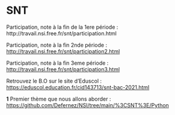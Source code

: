 <h1>SNT</h1>
Participation, note à la fin de la 1ere période : http://travail.nsi.free.fr/snt/participation.html

Participation, note à la fin 2nde période : http://travail.nsi.free.fr/snt/participation2.html

Participation, note à la fin 3eme période : http://travail.nsi.free.fr/snt/participation3.html

Retrouvez le B.O sur le site d’Eduscol : https://eduscol.education.fr/cid143713/snt-bac-2021.html

**1** Premier thème que nous allons aborder : https://github.com/Defernez/NSI/tree/main/%3CSNT%3E/Python
  

